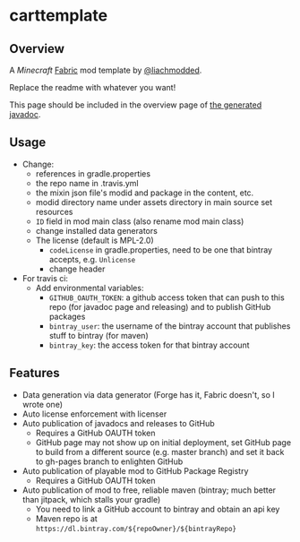 # carttemplate

## Overview

A *Minecraft* [Fabric](https://github.com/FabricMC) mod template by [@liachmodded](https://github.com/liachmodded).

Replace the readme with whatever you want!

This page should be included in the overview page of [the generated javadoc](https://liachmodded.github.io/carttemplate/overview-summary.html).

## Usage
- Change:
  - references in gradle.properties
  - the repo name in .travis.yml
  - the mixin json file's modid and package in the content, etc.
  - modid directory name under assets directory in main source set resources
  - `ID` field in mod main class (also rename mod main class)
  - change installed data generators
  - The license (default is MPL-2.0)
    - `codeLicense` in gradle.properties, need to be one that bintray accepts, e.g. `Unlicense`
    - change header
- For travis ci:
  - Add environmental variables:
    - `GITHUB_OAUTH_TOKEN`: a github access token that can push to this repo (for javadoc page and releasing) and to publish GitHub packages
    - `bintray_user`: the username of the bintray account that publishes stuff to bintray (for maven)
    - `bintray_key`: the access token for that bintray account

## Features
- Data generation via data generator (Forge has it, Fabric doesn't, so I wrote one)
- Auto license enforcement with licenser
- Auto publication of javadocs and releases to GitHub
  - Requires a GitHub OAUTH token
  - GitHub page may not show up on initial deployment, set GitHub page to build from a different source (e.g. master branch) and set it back to gh-pages branch to enlighten GitHub
- Auto publication of playable mod to GitHub Package Registry
  - Requires a GitHub OAUTH token
- Auto publication of mod to free, reliable maven (bintray; much better than jitpack, which stalls your gradle)
  - You need to link a GitHub account to bintray and obtain an api key
  - Maven repo is at `https://dl.bintray.com/${repoOwner}/${bintrayRepo}`
